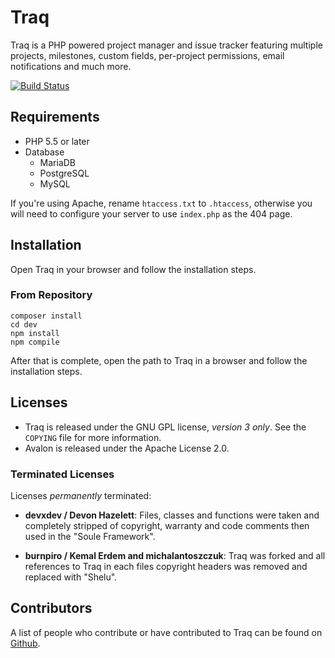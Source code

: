 Traq
======

Traq is a PHP powered project manager and issue tracker featuring multiple projects,
milestones, custom fields, per-project permissions, email notifications and much more.

[![Build Status](https://travis-ci.org/nirix/traq.svg?branch=master)](https://travis-ci.org/nirix/traq)

Requirements
------------

- PHP 5.5 or later
- Database
  - MariaDB
  - PostgreSQL
  - MySQL

If you're using Apache, rename `htaccess.txt` to `.htaccess`, otherwise you will
need to configure your server to use `index.php` as the 404 page.

Installation
------------

Open Traq in your browser and follow the installation steps.

### From Repository

```shell
composer install
cd dev
npm install
npm compile
```

After that is complete, open the path to Traq in a browser and follow the
installation steps.

Licenses
-------

* Traq is released under the GNU GPL license, _version 3 only_. See the `COPYING`
  file for more information.
* Avalon is released under the Apache License 2.0.

### Terminated Licenses ###

Licenses _permanently_ terminated:

* **devxdev / Devon Hazelett**:
  Files, classes and functions were taken and completely stripped of copyright,
  warranty and code comments then used in the "Soule Framework".

* **burnpiro / Kemal Erdem and michalantoszczuk**:
  Traq was forked and all references to Traq in each files copyright headers was
  removed and replaced with "Shelu".

Contributors
------------

A list of people who contribute or have contributed to Traq can be found on
[Github](https://github.com/nirix/traq/graphs/contributors).
